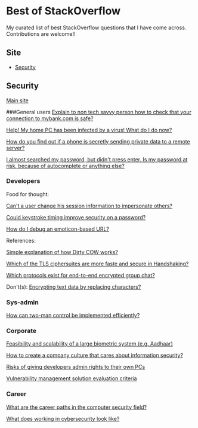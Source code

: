 # Best of StackOverflow
My curated list of best StackOverflow questions that I have come across. Contributions are welcome!!

## Site
* [Security](#security)

## Security
[Main site](http://security.stackexchange.com/)

###General users
[Explain to non tech savvy person how to check that your connection to mybank.com is safe?](http://security.stackexchange.com/questions/112383/explain-to-non-tech-savvy-person-how-to-check-that-your-connection-to-mybank-com) 

[Help! My home PC has been infected by a virus! What do I do now?](http://security.stackexchange.com/questions/138606/help-my-home-pc-has-been-infected-by-a-virus-what-do-i-do-now)

[How do you find out if a phone is secretly sending private data to a remote server?](http://security.stackexchange.com/questions/65533/how-do-you-find-out-if-a-phone-is-secretly-sending-private-data-to-a-remote-serv)

[I almost searched my password, but didn't press enter. Is my password at risk, because of autocomplete or anything else?](http://security.stackexchange.com/questions/121847/i-almost-searched-my-password-but-didnt-press-enter-is-my-password-at-risk-b)


### Developers

Food for thought:

[Can't a user change his session information to impersonate others?](http://security.stackexchange.com/questions/140217/cant-a-user-change-his-session-information-to-impersonate-others)  

[Could keystroke timing improve security on a password?](http://security.stackexchange.com/questions/121824/could-keystroke-timing-improve-security-on-a-password)

[How do I debug an emoticon-based URL?](http://superuser.com/questions/1131772/how-do-i-debug-an-emoticon-based-url)


References:

[Simple explanation of how Dirty COW works?](http://security.stackexchange.com/questions/140469/simple-explanation-of-how-dirty-cow-works)

[Which of the TLS ciphersuites are more faste and secure in Handshaking?](http://security.stackexchange.com/questions/129823/which-of-the-tls-ciphersuites-are-more-faste-and-secure-in-handshaking)

[Which protocols exist for end-to-end encrypted group chat?](http://security.stackexchange.com/questions/126768/which-protocols-exist-for-end-to-end-encrypted-group-chat)


Don't(s): 
[Encrypting text data by replacing characters?](http://security.stackexchange.com/questions/127961/encrypting-text-data-by-replacing-characters)


### Sys-admin

[How can two-man control be implemented efficiently?](http://security.stackexchange.com/questions/131391/how-can-two-man-control-be-implemented-efficiently)


### Corporate
[Feasibility and scalability of a large biometric system (e.g. Aadhaar)](http://security.stackexchange.com/questions/128860/feasibility-and-scalability-of-a-large-biometric-system-e-g-aadhaar)

[How to create a company culture that cares about information security?](http://security.stackexchange.com/questions/139992/how-to-create-a-company-culture-that-cares-about-information-security)

[Risks of giving developers admin rights to their own PCs](http://security.stackexchange.com/questions/14967/risks-of-giving-developers-admin-rights-to-their-own-pcs)

[Vulnerability management solution evaluation criteria](http://security.stackexchange.com/questions/126360/vulnerability-management-solution-evaluation-criteria)

### Career

[What are the career paths in the computer security field?](http://security.stackexchange.com/questions/3772/what-are-the-career-paths-in-the-computer-security-field)

[What does working in cybersecurity look like?](http://security.stackexchange.com/questions/31686/what-does-working-in-cybersecurity-look-like)
